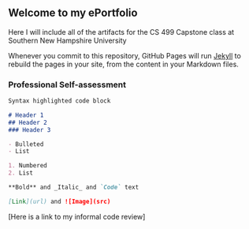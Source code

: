 ## Welcome to my ePortfolio

Here I will include all of the artifacts for the CS 499 Capstone class at Southern New Hampshire University

Whenever you commit to this repository, GitHub Pages will run [Jekyll](https://jekyllrb.com/) to rebuild the pages in your site, from the content in your Markdown files.

### Professional Self-assessment


```markdown
Syntax highlighted code block

# Header 1
## Header 2
### Header 3

- Bulleted
- List

1. Numbered
2. List

**Bold** and _Italic_ and `Code` text

[Link](url) and ![Image](src)
```

[Here is a link to my informal code review]


